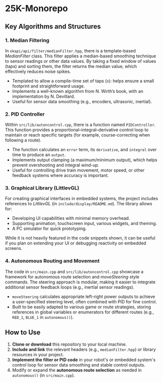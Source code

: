 # 25K-Monorepo

<h2>Key Algorithms and Structures</h2>

<h3>1. Median Filtering</h3>
<p>
  In <code>okapi/api/filter/medianFilter.hpp</code>, there is a template-based <em>MedianFilter</em> class. This filter
  applies a median-based smoothing technique to sensor readings or other data values. By taking a fixed window of values
  (taps) and sorting them, the filter returns the median value, which effectively reduces noise spikes. 
</p>
<ul>
  <li>Templated to allow a compile-time set of taps (<code>n</code>): helps ensure a small footprint and straightforward usage.</li>
  <li>Implements a well-known algorithm from N. Wirth’s book, with an implementation by N. Devillard.</li>
  <li>Useful for sensor data smoothing (e.g., encoders, ultrasonic, inertial).</li>
</ul>

<h3>2. PID Controller</h3>
<p>
  Within <code>src/lib/autoncontrol.cpp</code>, there is a function named <code>PIDController</code>. This function
  provides a proportional–integral–derivative control loop to maintain or reach specific targets (for example,
  course-correcting when following a route).
</p>
<ul>
  <li>The function calculates an <code>error</code> term, its <code>derivative</code>, and <code>integral</code> over
      time to produce an <code>output</code>.</li>
  <li>Implements output clamping (a maximum/minimum output), which helps prevent overshooting and integral wind-up.</li>
  <li>Useful for controlling drive train movement, motor speed, or other feedback systems where accuracy is important.</li>
</ul>

<h3>3. Graphical Library (LittlevGL)</h3>
<p>
  For creating graphical interfaces in embedded systems, the project includes references to <em>LittlevGL</em> (in
  <code>include/display/README.md</code>). The library allows for:
</p>
<ul>
  <li>Developing UI capabilities with minimal memory overhead.</li>
  <li>Supporting animation, touchscreen input, various widgets, and theming.</li>
  <li>A PC simulator for quick prototyping.</li>
</ul>
<p>
  While it is not heavily featured in the code snippets shown, it can be useful if you plan on extending your UI or debugging
  reactivity on embedded screens.
</p>

<h3>4. Autonomous Routing and Movement</h3>
<p>
  The code in <code>src/main.cpp</code> and <code>src/lib/autoncontrol.cpp</code> showcase a framework for autonomous route
  selection and <em>moveSteering</em> style commands. The steering approach is modular, making it easier to integrate
  additional sensor feedback loops (e.g., inertial sensor readings).
</p>
<ul>
  <li><code>moveSteering</code> calculates appropriate left-right power outputs to achieve a user-specified steering
      level, often combined with PID for fine control.</li>
  <li>Built to be easily adapted to various game or route strategies, storing references in global variables or enumerators
      for different routes (e.g., <code>RED_1</code>, <code>BLUE_1</code> in <code>autonomous()</code>).</li>
</ul>

<h2>How to Use</h2>
<ol>
  <li><strong>Clone or download</strong> this repository to your local machine.</li>
  <li><strong>Include and link</strong> the relevant headers (e.g., <code>medianFilter.hpp</code>) or
      library resources in your project.</li>
  <li><strong>Implement the filter or PID code</strong> in your robot's or embedded system's control loop for sensor
      data smoothing and stable control outputs.</li>
  <li>Modify or expand the <strong>autonomous route selection</strong> as needed in <code>autonomous()</code> (in
      <code>src/main.cpp</code>).</li>
</ol>
